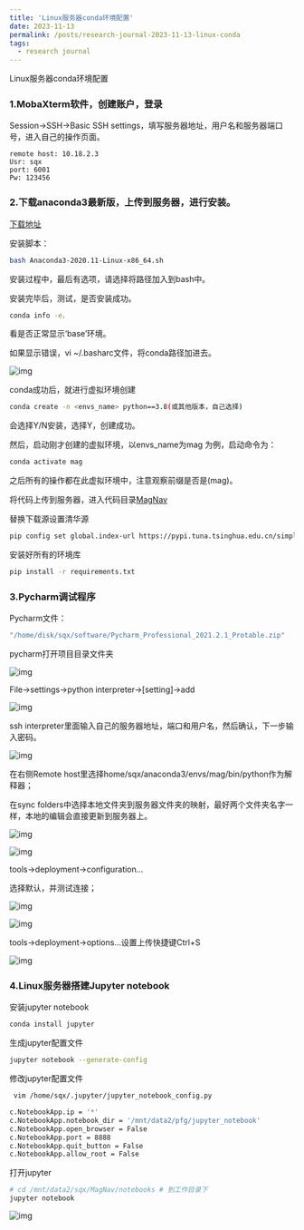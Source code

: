 ```yaml
---
title: 'Linux服务器conda环境配置'
date: 2023-11-13
permalink: /posts/research-journal-2023-11-13-linux-conda
tags:
  - research journal
---
```


Linux服务器conda环境配置

### 1.MobaXterm软件，创建账户，登录

Session->SSH->Basic SSH settings，填写服务器地址，用户名和服务器端口号，进入自己的操作页面。

```
remote host: 10.18.2.3
Usr: sqx
port: 6001
Pw: 123456
```

### 2.下载anaconda3最新版，上传到服务器，进行安装。

[下载地址](https://repo.anaconda.com/archive/)

安装脚本：

```sh
bash Anaconda3-2020.11-Linux-x86_64.sh
```

安装过程中，最后有选项，请选择将路径加入到bash中。

安装完毕后，测试，是否安装成功。

```sh
conda info -e，
```

看是否正常显示‘base’环境。

如果显示错误，vi ~/.basharc文件，将conda路径加进去。

![img](http://sunqinxuan.github.io/images/posts-research-journal-2023-11-13-img1.png)

conda成功后，就进行虚拟环境创建

```sh
conda create -n <envs_name> python==3.8(或其他版本，自己选择)
```

会选择Y/N安装，选择Y，创建成功。

然后，启动刚才创建的虚拟环境，以envs_name为mag 为例，启动命令为：

```sh
conda activate mag
```

之后所有的操作都在此虚拟环境中，注意观察前缀是否是(mag)。

将代码上传到服务器，进入代码目录[MagNav](https://github.com/Naatyu/MagNav/tree/main)

替换下载源设置清华源

```sh
pip config set global.index-url https://pypi.tuna.tsinghua.edu.cn/simple
```

安装好所有的环境库

```sh
pip install -r requirements.txt
```

### 3.Pycharm调试程序

Pycharm文件：

```sh
"/home/disk/sqx/software/Pycharm_Professional_2021.2.1_Protable.zip"
```

pycharm打开项目目录文件夹

![img](http://sunqinxuan.github.io/images/posts-research-journal-2023-11-13-img2.png)

File->settings->python interpreter->[setting]->add

![img](http://sunqinxuan.github.io/images/posts-research-journal-2023-11-13-img3.png)

ssh interpreter里面输入自己的服务器地址，端口和用户名，然后确认，下一步输入密码。

![img](http://sunqinxuan.github.io/images/posts-research-journal-2023-11-13-img4.png)

在右侧Remote host里选择home/sqx/anaconda3/envs/mag/bin/python作为解释器；

在sync folders中选择本地文件夹到服务器文件夹的映射，最好两个文件夹名字一样，本地的编辑会直接更新到服务器上。

![img](http://sunqinxuan.github.io/images/posts-research-journal-2023-11-13-img5.png)

![img](http://sunqinxuan.github.io/images/posts-research-journal-2023-11-13-img6.png)

tools->deployment->configuration...

选择默认，并测试连接；

![img](http://sunqinxuan.github.io/images/posts-research-journal-2023-11-13-img7.png)

![img](http://sunqinxuan.github.io/images/posts-research-journal-2023-11-13-img8.png)

tools->deployment->options...设置上传快捷键Ctrl+S

![img](http://sunqinxuan.github.io/images/posts-research-journal-2023-11-13-img9.png)

### 4.Linux服务器搭建Jupyter notebook

安装jupyter notebook

```sh
conda install jupyter
```

生成jupyter配置文件

```sh
jupyter notebook --generate-config
```

修改jupyter配置文件

```sh
 vim /home/sqx/.jupyter/jupyter_notebook_config.py

c.NotebookApp.ip = '*'
c.NotebookApp.notebook_dir = '/mnt/data2/pfg/jupyter_notebook'
c.NotebookApp.open_browser = False
c.NotebookApp.port = 8888
c.NotebookApp.quit_button = False
c.NotebookApp.allow_root = False
```

打开jupyter

```sh
# cd /mnt/data2/sqx/MagNav/notebooks # 到工作目录下
jupyter notebook
```

![img](http://sunqinxuan.github.io/images/posts-research-journal-2023-11-13-img10.png)



